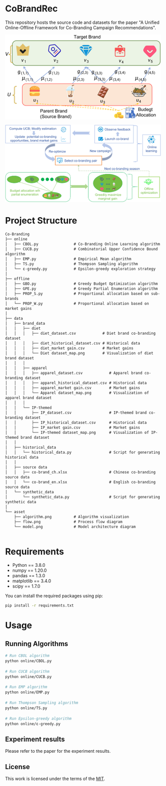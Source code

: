 # CoBrandRec
This repository hosts the source code and datasets for the paper "A Unified Online-Offline Framework for Co-Branding Campaign Recommendations". 

<p align="center">
  <img src="asset/model.png" alt="Co-Branding Model Overview" width="600"/>
</p>

<p align="center">
  <img src="asset/algorithm.png" alt="Co-Branding Model Overview" width="600"/>
</p>



# Project Structure
```
Co-Branding
├── online
│   ├── CBOL.py                # Co-Branding Online Learning algorithm
│   ├── CUCB.py                # Combinatorial Upper Confidence Bound algorithm
│   ├── EMP.py                 # Empirical Mean algorithm 
│   ├── TS.py                  # Thompson Sampling algorithm
│   └── ε-greedy.py            # Epsilon-greedy exploration strategy
│
├── offline
│   ├── GBO.py                 # Greedy Budget Optimization algorithm
│   ├── GPE.py                 # Greedy Partial Enumeration algorithm
│   ├── PROP_S.py              # Proportional allocation based on sub-brands
│   └── PROP_W.py              # Proportional allocation based on market gains
│
├── data
│   ├── brand_data
│   │   ├── diet
│   │   │   ├── diet_dataset.csv            # Diet brand co-branding dataset
│   │   │   ├── diet_historical_dataset.csv # Historical data
│   │   │   ├── diet_market gain.csv        # Market gains
│   │   │   └── Diet dataset_map.png        # Visualization of diet brand dataset
│   │   │
│   │   ├── apparel
│   │   │   ├── apparel_dataset.csv            # Apparel brand co-branding dataset
│   │   │   ├── apparel_historical_dataset.csv # Historical data
│   │   │   ├── apparel_market gain.csv        # Market gains
│   │   │   └── Apparel dataset_map.png        # Visualization of apparel brand dataset
│   │   │
│   │   └── IP-themed
│   │       ├── IP_dataset.csv                 # IP-themed brand co-branding dataset
│   │       ├── IP_historical_dataset.csv      # Historical data
│   │       ├── IP_market gain.csv             # Market gains
│   │       └── IP-themed dataset_map.png      # Visualization of IP-themed brand dataset
│   │
│   ├── historical_data
│   │   └── historical_data.py                 # Script for generating historical data
│   │
│   ├── source data
│   │   ├── co-brand_ch.xlsx                   # Chinese co-branding source data
│   │   └── co-brand_en.xlsx                   # English co-branding source data
│   └── synthetic_data
│       └── synthetic_data.py                  # Script for generating synthetic data
│
└── asset
    ├── algorithm.png          # Algorithm visualization
    ├── flow.png               # Process flow diagram
    └── model.png              # Model architecture diagram


```

# Requirements

- Python == 3.8.0
- numpy == 1.20.0
- pandas == 1.3.0
- matplotlib == 3.4.0
- scipy == 1.7.0

You can install the required packages using pip:

```bash
pip install -r requirements.txt
```

# Usage

## Running Algorithms

```bash
# Run CBOL algorithm
python online/CBOL.py

# Run CUCB algorithm
python online/CUCB.py

# Run EMP algorithm
python online/EMP.py

# Run Thompson Sampling algorithm
python online/TS.py

# Run Epsilon-greedy algorithm
python online/ε-greedy.py
```



## Experiment results

Please refer to the paper for the experiment results.

## License

This work is licensed under the terms of the [MIT](LICENSE).
